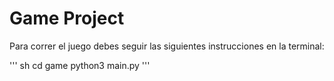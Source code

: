 # Game Project

Para correr el juego debes seguir las siguientes instrucciones en la terminal:

''' sh
cd game
python3 main.py
'''